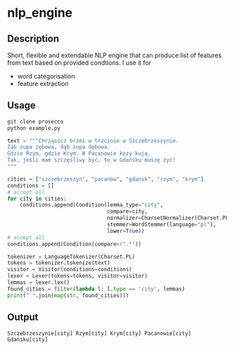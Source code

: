 nlp_engine
====

## Description

Short, flexible and extendable NLP engine that can produce list of features 
from text based on provided condtions.
I use it for 
- word categorisation
- feature extraction 

## Usage

```bash
git clone prosecco
python example.py
```

```python
text = """Chrząszcz brzmi w trzcinie w Szczebrzeszynie.
Ząb zupa zębowa, dąb zupa dębowa.
Gdzie Rzym, gdzie Krym. W Pacanowie kozy kują.
Tak, jeśli mam szczęśliwy być, to w Gdańsku muszę żyć! 
"""

cities = ["szczebrzeszyn", "pacanow", "gdansk", "rzym", "krym"]
conditions = []
# accept all
for city in cities:
    conditions.append(Condition(lemma_type="city",
                                compare=city,
                                normalizer=CharsetNormalizer(Charset.PL_EN),
                                stemmer=WordStemmer(language="pl"),
                                lower=True))
# accept all
conditions.append(Condition(compare=r".*"))

tokenizer = LanguageTokenizer(Charset.PL)
tokens = tokenizer.tokenize(text)
visitor = Visitor(conditions=conditions)
lexer = Lexer(tokens=tokens, visitor=visitor)
lemmas = lexer.lex()
found_cities = filter(lambda l: l.type == 'city', lemmas)
print(" ".join(map(str, found_cities)))
```   

## Output
`Szczebrzeszynie[city] Rzym[city] Krym[city] Pacanowie[city] Gdańsku[city]`
